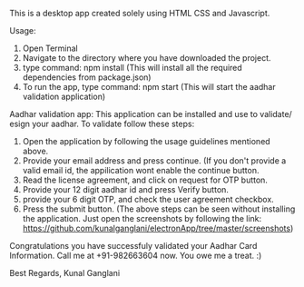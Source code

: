 This is a desktop app created solely using HTML CSS and Javascript.

Usage: 
1. Open Terminal
2. Navigate to the directory where you have downloaded the project.
3. type command: npm install
(This will install all the required dependencies from package.json)
4. To run the app, type command: npm start 
(This will start the aadhar validation application)

Aadhar validation app:
This application can be installed and use to validate/ esign your aadhar.
To validate follow these steps: 
1. Open the application by following the usage guidelines mentioned above. 
2. Provide your email address and press continue. 
(If you don't provide a valid email id, the appilication wont enable the continue button. 
3. Read the license agreement, and click on request for OTP button. 
4. Provide your 12 digit aadhar id and press Verify button.
5. provide your 6 digit OTP, and check the user agreement checkbox. 
6. Press the submit button. 
(The above steps can be seen without installing the application. Just open the screenshots by following the link: https://github.com/kunalganglani/electronApp/tree/master/screenshots)

Congratulations you have successfuly validated your Aadhar Card Information. Call me at +91-982663604 now. You owe me a treat. :)


Best Regards,
Kunal Ganglani

